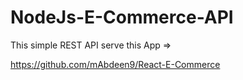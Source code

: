 # NodeJs-E-Commerce-API

This simple REST API serve this App => 

https://github.com/mAbdeen9/React-E-Commerce
